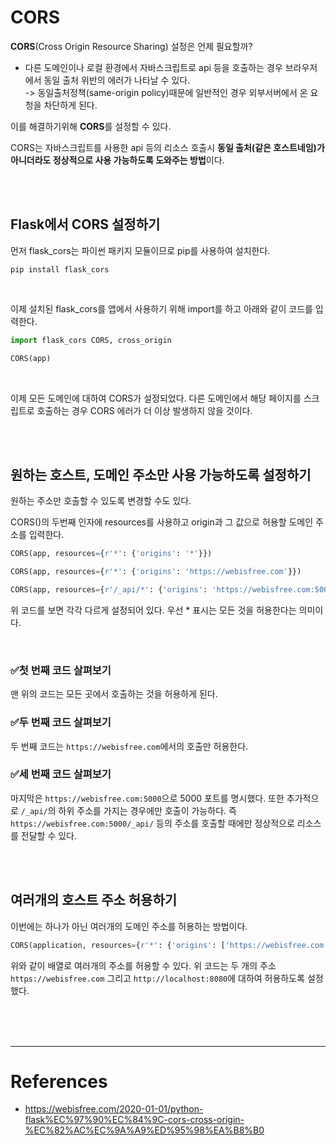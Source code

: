 # CORS
**CORS**(Cross Origin Resource Sharing) 설정은 언제 필요할까?

* 다른 도메인이나 로컬 환경에서 자바스크립트로 api 등을 호출하는 경우 브라우저에서 동일 출처 위반의 에러가 나타날 수 있다.<br>
-> 동일출처정책(same-origin policy)때문에 일반적인 경우 외부서버에서 온 요청을 차단하게 된다.

이를 해결하기위해 **CORS**를 설정할 수 있다.

CORS는 자바스크립트를 사용한 api 등의 리소스 호출시 **동일 출처(같은 호스트네임)가 아니더라도 정상적으로 사용 가능하도록 도와주는 방법**이다.

<br><br>

## Flask에서 CORS 설정하기
먼저 flask_cors는 파이썬 패키지 모듈이므로 pip를 사용하여 설치한다.
```
pip install flask_cors
```

<br>

이제 설치된 flask_cors를 앱에서 사용하기 위해 import를 하고 아래와 같이 코드를 입력한다.
```python
import flask_cors CORS, cross_origin

CORS(app)
```

<br>

이제 모든 도메인에 대하여 CORS가 설정되었다. 다른 도메인에서 해당 페이지를 스크립트로 호출하는 경우 CORS 에러가 더 이상 발생하지 않을 것이다.

<br><br>


## 원하는 호스트, 도메인 주소만 사용 가능하도록 설정하기
원하는 주소만 호출할 수 있도록 변경할 수도 있다.

CORS()의 두번째 인자에 resources를 사용하고 origin과 그 값으로 허용할 도메인 주소를 입력한다.
```python
CORS(app, resources={r'*': {'origins': '*'}})

CORS(app, resources={r'*': {'origins': 'https://webisfree.com'}})

CORS(app, resources={r'/_api/*': {'origins': 'https://webisfree.com:5000'}})
```
위 코드를 보면 각각 다르게 설정되어 있다. 우선 * 표시는 모든 것을 허용한다는 의미이다.

<br>

### ✅첫 번째 코드 살펴보기
맨 위의 코드는 모든 곳에서 호출하는 것을 허용하게 된다.

### ✅두 번째 코드 살펴보기
두 번째 코드는 `https://webisfree.com`에서의 호출만 허용한다.

### ✅세 번째 코드 살펴보기
마지막은 `https://webisfree.com:5000`으로 5000 포트를 명시했다. 또한 추가적으로 `/_api/`의 하위 주소를 가지는 경우에만 호출이 가능하다. 즉 `https://webisfree.com:5000/_api/` 등의 주소를 호출할 때에만 정상적으로 리소스를 전달할 수 있다.

<br><br>

## 여러개의 호스트 주소 허용하기
이번에는 하나가 아닌 여러개의 도메인 주소를 허용하는 방법이다.
```python
CORS(application, resources={r'*': {'origins': ['https://webisfree.com', 'http://localhost:8080']}})
```
위와 같이 배열로 여러개의 주소를 허용할 수 있다. 위 코드는 두 개의 주소 `https://webisfree.com` 그리고 `http://localhost:8080`에 대하여 허용하도록 설정했다.





<br><br><br>










---

# References
* https://webisfree.com/2020-01-01/python-flask%EC%97%90%EC%84%9C-cors-cross-origin-%EC%82%AC%EC%9A%A9%ED%95%98%EA%B8%B0
